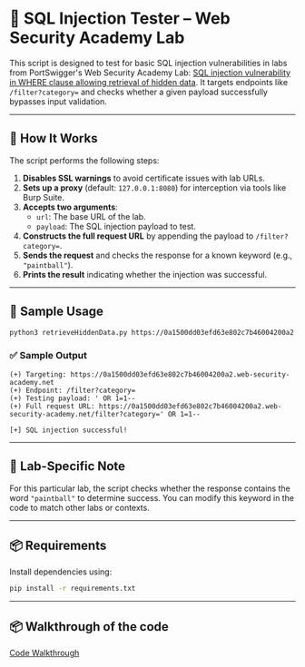 # 🔐 SQL Injection Tester – Web Security Academy Lab

This script is designed to test for basic SQL injection vulnerabilities in labs from PortSwigger's Web Security Academy Lab: [SQL injection vulnerability in WHERE clause allowing retrieval of hidden data](hhttps://portswigger.net/web-security/learning-paths/sql-injection/sql-injection-retrieving-hidden-data/sql-injection/lab-retrieve-hidden-data#). It targets endpoints like `/filter?category=` and checks whether a given payload successfully bypasses input validation.

---

## 🚀 How It Works

The script performs the following steps:

1. **Disables SSL warnings** to avoid certificate issues with lab URLs.
2. **Sets up a proxy** (default: `127.0.0.1:8080`) for interception via tools like Burp Suite.
3. **Accepts two arguments**:
   - `url`: The base URL of the lab.
   - `payload`: The SQL injection payload to test.
4. **Constructs the full request URL** by appending the payload to `/filter?category=`.
5. **Sends the request** and checks the response for a known keyword (e.g., `"paintball"`).
6. **Prints the result** indicating whether the injection was successful.

---

## 🧪 Sample Usage

```bash
python3 retrieveHiddenData.py https://0a1500dd03efd63e802c7b46004200a2.web-security-academy.net "' OR 1=1--"
```

### ✅ Sample Output

```
(+) Targeting: https://0a1500dd03efd63e802c7b46004200a2.web-security-academy.net
(+) Endpoint: /filter?category=
(+) Testing payload: ' OR 1=1--
(+) Full request URL: https://0a1500dd03efd63e802c7b46004200a2.web-security-academy.net/filter?category=' OR 1=1--

[+] SQL injection successful!
```

---

## 📌 Lab-Specific Note

For this particular lab, the script checks whether the response contains the word `"paintball"` to determine success. You can modify this keyword in the code to match other labs or contexts.

---

## 📦 Requirements

Install dependencies using:

```bash
pip install -r requirements.txt
```

---

## 📦 Walkthrough of the code
[Code Walkthrough](https://medium.com/@adhithyasivanesh/portswigger-web-security-academy-labs-sqli-lab-1-retrieving-hidden-data-fe40ea356d5d)

